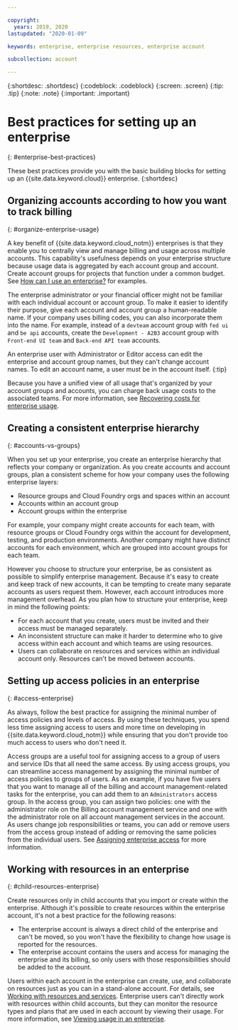 ```yaml
---

copyright:
  years: 2019, 2020
lastupdated: "2020-01-09"

keywords: enterprise, enterprise resources, enterprise account

subcollection: account

---
```


{:shortdesc: .shortdesc}
{:codeblock: .codeblock}
{:screen: .screen}
{:tip: .tip}
{:note: .note}
{:important: .important}


# Best practices for setting up an enterprise
{: #enterprise-best-practices}

These best practices provide you with the basic building blocks for setting up an {{site.data.keyword.cloud}} enterprise.
{:shortdesc}

## Organizing accounts according to how you want to track billing
{: #organize-enterprise-usage}

A key benefit of {{site.data.keyword.cloud_notm}} enterprises is that they enable you to centrally view and manage billing and usage across multiple accounts. This capability's usefulness depends on your enterprise structure because usage data is aggregated by each account group and account. Create account groups for projects that function under a common budget. See [How can I use an enterprise?](/docs/account?topic=account-enterprise#enterprise-use-cases) for examples.

The enterprise administrator or your financial officer might not be familiar with each individual account or account group. To make it easier to identify their purpose, give each account and account group a human-readable name. If your company uses billing codes, you can also incorporate them into the name. For example, instead of a `devteam` account group with `fed ui` and `be api` accounts, create the `Development - A2B3` account group with `Front-end UI team` and `Back-end API team` accounts.

An enterprise user with Administrator or Editor access can edit the enterprise and account group names, but they can't change account names. To edit an account name, a user must be in the account itself.
{:tip}

Because you have a unified view of all usage that's organized by your account groups and accounts, you can charge back usage costs to the associated teams. For more information, see [Recovering costs for enterprise usage](/docs/billing-usage?topic=billing-usage-enterprise-usage#enterprise-cost-recovery).

## Creating a consistent enterprise hierarchy
{: #accounts-vs-groups}

When you set up your enterprise, you create an enterprise hierarchy that reflects your company or organization. As you create accounts and account groups, plan a consistent scheme for how your company uses the following enterprise layers:
- Resource groups and Cloud Foundry orgs and spaces within an account
- Accounts within an account group
- Account groups within the enterprise

For example, your company might create accounts for each team, with resource groups or Cloud Foundry orgs within the account for development, testing, and production environments. Another company might have distinct accounts for each environment, which are grouped into account groups for each team.

However you choose to structure your enterprise, be as consistent as possible to simplify enterprise management. Because it's easy to create and keep track of new accounts, it can be tempting to create many separate accounts as users request them. However, each account introduces more management overhead. As you plan how to structure your enterprise, keep in mind the following points:
- For each account that you create, users must be invited and their access must be managed separately.
- An inconsistent structure can make it harder to determine who to give access within each account and which teams are using resources.
- Users can collaborate on resources and services within an individual account only. Resources can't be moved between accounts.

## Setting up access policies in an enterprise
{: #access-enterprise}

As always, follow the best practice for assigning the minimal number of access policies and levels of access. By using these techniques, you spend less time assigning access to users and more time on developing in {{site.data.keyword.cloud_notm}} while ensuring that you don't provide too much access to users who don't need it.

Access groups are a useful tool for assigning access to a group of users and service IDs that all need the same access. By using access groups, you can streamline access management by assigning the minimal number of access policies to groups of users. As an example, if you have five users that you want to manage all of the billing and account management-related tasks for the enterprise, you can add them to an `Administrators` access group. In the access group, you can assign two policies: one with the administrator role on the Billing account management service and one with the administrator role on all account management services in the account. As users change job responsibilities or teams, you can add or remove users from the access group instead of adding or removing the same policies from the individual users. See [Assigning enterprise access](/docs/iam?topic=iam-assign-access-enterprise) for more information.

## Working with resources in an enterprise
{: #child-resources-enterprise}

Create resources only in child accounts that you import or create within the enterprise. Although it's possible to create resources within the enterprise account, it's not a best practice for the following reasons:
 - The enterprise account is always a direct child of the enterprise and can't be moved, so you won't have the flexibility to change how usage is reported for the resources.
 - The enterprise account contains the users and access for managing the enterprise and its billing, so only users with those responsibilities should be added to the account.

Users within each account in the enterprise can create, use, and collaborate on resources just as you can in a stand-alone account. For details, see [Working with resources and services](/docs/resources?topic=resources-resource). Enterprise users can't directly work with resources within child accounts, but they can monitor the resource types and plans that are used in each account by viewing their usage. For more information, see [Viewing usage in an enterprise](/docs/billing-usage?topic=billing-usage-enterprise-usage).



